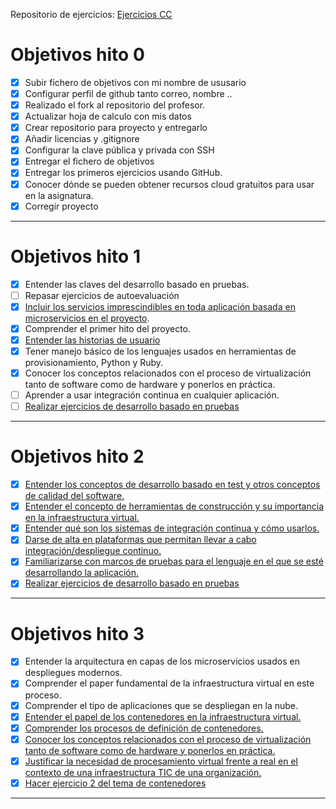 Repositorio de ejercicios: [Ejercicios CC](https://github.com/iMiguel10/Ejercicios-CC)

# Objetivos hito 0

- [x] Subir fichero de objetivos con mi nombre de ususario
- [x] Configurar perfil de github tanto correo, nombre ..
- [x] Realizado el fork al repositorio del profesor.
- [x] Actualizar hoja de calculo con mis datos
- [x] Crear repositorio para proyecto y entregarlo
- [x] Añadir licencias y .gitignore
- [x] Configurar la clave pública y privada con SSH
- [X] Entregar el fichero de objetivos
- [X] Entregar los primeros ejercicios usando GitHub.
- [x] Conocer dónde se pueden obtener recursos cloud gratuitos para usar en la asignatura.
- [x] Corregir proyecto

---

# Objetivos hito 1

- [x] Entender las claves del desarrollo basado en pruebas.
- [ ] Repasar ejercicios de autoevaluación
- [x] [Incluir los servicios imprescindibles en toda aplicación basada en microservicios en el proyecto](https://github.com/iMiguel10/Proyecto-CC/blob/master/doc/arquitectura.md).
- [x] Comprender el primer hito del proyecto.
- [x] [Entender las historias de usuario](https://github.com/iMiguel10/Proyecto-CC/blob/master/doc/historias-usuario.md)
- [x] Tener manejo básico de los lenguajes usados en herramientas de provisionamiento, Python y Ruby.
- [x] Conocer los conceptos relacionados con el proceso de virtualización tanto de software como de hardware y ponerlos en práctica.
- [ ] Aprender a usar integración continua en cualquier aplicación.
- [ ] [Realizar ejercicios de desarrollo basado en pruebas](https://github.com/iMiguel10/Ejercicios-CC/tree/master/Tema%202%20-%20Desarrollo%20basado%20en%20pruebas)
---

# Objetivos hito 2

- [x] [Entender los conceptos de desarrollo basado en test y otros conceptos de calidad del software.](https://github.com/iMiguel10/Ejercicios-CC/tree/master/Tema%202%20-%20Desarrollo%20basado%20en%20pruebas)
- [x] [Entender el concepto de herramientas de construcción y su importancia en la infraestructura virtual.](https://github.com/iMiguel10/Proyecto-CC/blob/master/tasks.py)
- [x] [Entender qué son los sistemas de integración continua y cómo usarlos.](https://travis-ci.com/iMiguel10/Proyecto-CC)
- [x] [Darse de alta en plataformas que permitan llevar a cabo integración/despliegue continuo.](https://travis-ci.com/iMiguel10)
- [x] [Familiarizarse con marcos de pruebas para el lenguaje en el que se esté desarrollando la aplicación.](https://github.com/iMiguel10/Proyecto-CC/blob/master/test/test_generadorentradasPDF.py)
- [x] [Realizar ejercicios de desarrollo basado en pruebas](https://github.com/iMiguel10/Ejercicios-CC/tree/master/Tema%202%20-%20Desarrollo%20basado%20en%20pruebas)

---

# Objetivos hito 3

- [x] Entender la arquitectura en capas de los microservicios usados en despliegues modernos.
- [x] Comprender el paper fundamental de la infraestructura virtual en este proceso.
- [x] Comprender el tipo de aplicaciones que se despliegan en la nube.
- [x] [Entender el papel de los contenedores en la infraestructura virtual.](https://github.com/iMiguel10/Proyecto-CC/blob/master/doc/contenedores-microservicios.md)
- [x] [Comprender los procesos de definición de contenedores.](https://github.com/iMiguel10/Proyecto-CC/blob/master/doc/contenedores-microservicios.md)
- [x] [Conocer los conceptos relacionados con el proceso de virtualización tanto de software como de hardware y ponerlos en práctica.](https://github.com/iMiguel10/Ejercicios-CC/tree/master/Tema%203%20-%20Microservicios)
- [x] [Justificar la necesidad de procesamiento virtual frente a real en el contexto de una infraestructura TIC de una organización.](https://github.com/iMiguel10/Ejercicios-CC/tree/master/Tema%203%20-%20Microservicios)
- [x] [Hacer ejercicio 2 del tema de contenedores](https://github.com/iMiguel10/Ejercicios-CC/tree/master/Tema%204%20-%20Contenedores)
---
<!--
# Objetivos hito 4

---

# Objetivos hito 5

-->
